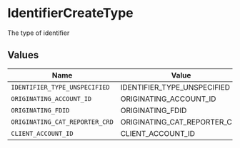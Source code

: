 # IdentifierCreateType

The type of identifier


## Values

| Name                           | Value                          |
| ------------------------------ | ------------------------------ |
| `IDENTIFIER_TYPE_UNSPECIFIED`  | IDENTIFIER_TYPE_UNSPECIFIED    |
| `ORIGINATING_ACCOUNT_ID`       | ORIGINATING_ACCOUNT_ID         |
| `ORIGINATING_FDID`             | ORIGINATING_FDID               |
| `ORIGINATING_CAT_REPORTER_CRD` | ORIGINATING_CAT_REPORTER_CRD   |
| `CLIENT_ACCOUNT_ID`            | CLIENT_ACCOUNT_ID              |